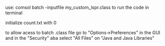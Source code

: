 use: comsol batch -inputfile my_custom_lspr.class
to run the code in terminal

initialize count.txt with 0

to allow acess to batch .class file go to "Options->Preferences" in the GUI and in the "Security" aba select "All Files" on "Java and Java Libraries"
